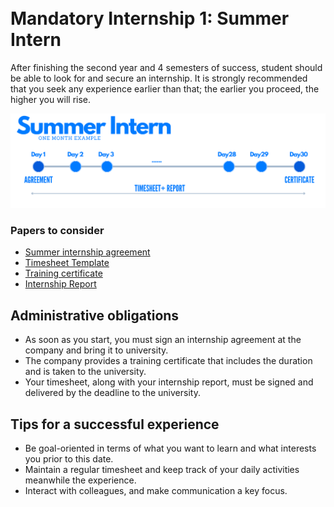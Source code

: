 <br>
<br>

# Mandatory Internship 1: Summer Intern
After finishing the second year and 4 semesters of success, student should be able to look for and secure an internship. It is strongly recommended that you seek any experience earlier than that; the earlier you proceed, the higher you will rise.

![BRANCH_INSIGHT](images/InternsAssets/summerintern.png)
### Papers to consider 
- [Summer internship agreement](images/InternsAssets/Convention-Stage-ete.pdf)
- [Timesheet Template](images/InternsAssets/Journal-de-stage.docx)
- [Training certificate]()
- [Internship Report](https://github.com/Y4HYA4/ExperienceInCloud/tree/main/First_InternReport#internship-report-at-linedata)

## Administrative obligations

- As soon as you start, you must sign an internship agreement at the company and bring it to university.
- The company provides a training certificate that includes the duration and is taken to the university.
- Your timesheet, along with your internship report, must be signed and delivered by the deadline to the university.

## Tips for a successful experience
- Be goal-oriented in terms of what you want to learn and what interests you prior to this date.
- Maintain a regular timesheet and keep track of your daily activities meanwhile the experience.
- Interact with colleagues, and make communication a key focus.



